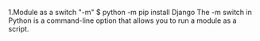 1.Module as a switch "-m"
$ python -m pip install Django
The -m switch in Python is a command-line option that allows you to run a module as a script.